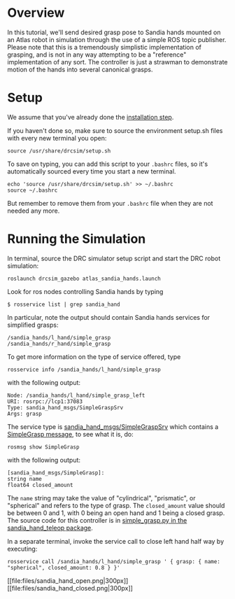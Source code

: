 # Overview

In this tutorial, we'll send desired grasp pose to Sandia hands mounted on an Atlas robot in simulation through the use of a simple ROS topic publisher. Please note that this is a tremendously simplistic implementation of grasping, and is not in any way attempting to be a "reference" implementation of any sort. The controller is just a strawman to demonstrate motion of the hands into several canonical grasps.

# Setup

We assume that you've already done the [installation step](http://gazebosim.org/tutorials/?tut=drcsim_install&cat=drcsim).

If you haven't done so, make sure to source the environment setup.sh files with every new terminal you open:

~~~
source /usr/share/drcsim/setup.sh
~~~

To save on typing, you can add this script to your `.bashrc` files, so it's automatically sourced every time you start a new terminal.

~~~
echo 'source /usr/share/drcsim/setup.sh' >> ~/.bashrc
source ~/.bashrc
~~~

But remember to remove them from your `.bashrc` file when they are not needed any more.

# Running the Simulation

In terminal, source the DRC simulator setup script and start the DRC robot simulation:

~~~
roslaunch drcsim_gazebo atlas_sandia_hands.launch
~~~

Look for ros nodes controlling Sandia hands by typing

~~~
$ rosservice list | grep sandia_hand
~~~

In particular, note the output should contain Sandia hands services for simplified grasps:

~~~
/sandia_hands/l_hand/simple_grasp
/sandia_hands/r_hand/simple_grasp
~~~

To get more information on the type of service offered, type

~~~
rosservice info /sandia_hands/l_hand/simple_grasp
~~~
with the following output:

~~~
Node: /sandia_hands/l_hand/simple_grasp_left
URI: rosrpc://lcp1:37083
Type: sandia_hand_msgs/SimpleGraspSrv
Args: grasp
~~~

  The service type is [sandia\_hand\_msgs/SimpleGraspSrv](https://bitbucket.org/osrf/sandia-hand/src/default/ros/sandia_hand_msgs/srv/SimpleGraspSrv.srv) which contains a [SimpleGrasp message](https://bitbucket.org/osrf/sandia-hand/src/default/ros/sandia_hand_msgs/msg/SimpleGrasp.msg), to see what it is, do:

~~~
rosmsg show SimpleGrasp
~~~
with the following output:

~~~
[sandia_hand_msgs/SimpleGrasp]:
string name
float64 closed_amount
~~~

The `name` string may take the value of "cylindrical", "prismatic", or "spherical" and refers to the type of grasp. The `closed_amount` value should be between 0 and 1, with 0 being an open hand and 1 being a closed grasp. The source code for this controller is in [simple\_grasp.py in the sandia\_hand\_teleop package](https://bitbucket.org/osrf/sandia-hand/src/default/ros/sandia_hand_teleop/control_nodes/simple_grasp.py).

In a separate terminal, invoke the service call to close left hand half way by executing:

~~~
rosservice call /sandia_hands/l_hand/simple_grasp ' { grasp: { name: "spherical", closed_amount: 0.8 } }'
~~~

[[file:files/sandia_hand_open.png|300px]]
[[file:files/sandia_hand_closed.png|300px]]
